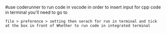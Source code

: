 #use coderunner to  run code in vscode
in order to insert input for cpp code in terminal you'll need to go to
```
file > preference > setting then serach for run in terminal and tick at the box in front of Whether to run code in integrated terminal
```
